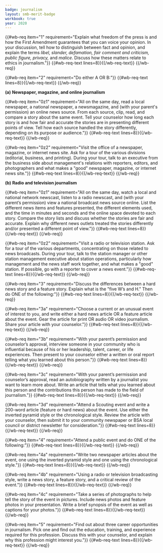 ```yaml
---
badge: journalism
layout: smb-merit-badge
workbook: true
year: 2020
---
```



{{#wb-req item="1" requirement="Explain what freedom of the press is and how the First Amendment guarantees that you can voice your opinion. In your discussion, tell how to distinguish between fact and opinion, and explain the terms *libel, slander, defamation, fair comment and criticism, public figure, privacy,* and *malice*. Discuss how these matters relate to ethics in journalism."}}
{{#wb-req-text lines=8}}{{/wb-req-text}}
{{/wb-req}}

{{#wb-req item="2" requirement="Do either A OR B:"}}
{{#wb-req-text lines=8}}{{/wb-req-text}}
{{/wb-req}}

**(a)** **Newspaper, magazine, and online journalism**

{{#wb-req item="0z1" requirement="All on the same day, read a local newspaper, a national newspaper, a newsmagazine, and (with your parent's permission) an online news source. From each source, clip, read, and compare a story about the same event. Tell your counselor how long each story is and how fair and accurate the stories are in presenting different points of view. Tell how each source handled the story differently, depending on its purpose or audience."}}
{{#wb-req-text lines=8}}{{/wb-req-text}}
{{/wb-req}}

{{#wb-req item="0z2" requirement="Visit the office of a newspaper, magazine, or internet news site. Ask for a tour of the various divisions (editorial, business, and printing). During your tour, talk to an executive from the business side about management's relations with reporters, editors, and photographers and what makes a \"good\" newspaper, magazine, or internet news site."}}
{{#wb-req-text lines=8}}{{/wb-req-text}}
{{/wb-req}}

**(b)** **Radio and television journalism**

{{#wb-req item="0z1" requirement="All on the same day, watch a local and national network newscast, listen to a radio newscast, and (with your parent’s permission) view a national broadcast news source online. List the different news items and features presented, the different elements used, and the time in minutes and seconds and the online space devoted to each story. Compare the story lists and discuss whether the stories are fair and accurate. Explain why different news outlets treated the stories differently and/or presented a different point of view."}}
{{#wb-req-text lines=8}}{{/wb-req-text}}
{{/wb-req}}

{{#wb-req item="0z2" requirement="Visit a radio or television station. Ask for a tour of the various departments, concentrating on those related to news broadcasts. During your tour, talk to the station manager or other station management executive about station operations, particularly how management and the news staff work together, and what makes a \"good\" station. If possible, go with a reporter to cover a news event."}}
{{#wb-req-text lines=8}}{{/wb-req-text}}
{{/wb-req}}

{{#wb-req item="3" requirement="Discuss the differences between a hard news story and a feature story. Explain what is the \"five W’s and H.\" Then do ONE of the following:"}}
{{#wb-req-text lines=8}}{{/wb-req-text}}
{{/wb-req}}

{{#wb-req item="3a" requirement="Choose a current or an unusual event of interest to you, and write either a hard news article OR a feature article about the event. Gear the article for print OR audio OR video journalism. Share your article with your counselor."}}
{{#wb-req-text lines=8}}{{/wb-req-text}}
{{/wb-req}}

{{#wb-req item="3b" requirement="With your parent’s permission and counselor’s approval, interview someone in your community who is influential because of his or her leadership, talent, career, or life experiences. Then present to your counselor either a written or oral report telling what you learned about this person."}}
{{#wb-req-text lines=8}}{{/wb-req-text}}
{{/wb-req}}

{{#wb-req item="3c" requirement="With your parent’s permission and counselor’s approval, read an autobiography written by a journalist you want to learn more about. Write an article that tells what you learned about this person and the contributions this person has made to the field of journalism."}}
{{#wb-req-text lines=8}}{{/wb-req-text}}
{{/wb-req}}

{{#wb-req item="3d" requirement="Attend a Scouting event and write a 200-word article (feature or hard news) about the event. Use either the inverted pyramid style or the chronological style. Review the article with your counselor, then submit it to your community newspaper or BSA local council or district newsletter for consideration."}}
{{#wb-req-text lines=8}}{{/wb-req-text}}
{{/wb-req}}

{{#wb-req item="4" requirement="Attend a public event and do ONE of the following:"}}
{{#wb-req-text lines=8}}{{/wb-req-text}}
{{/wb-req}}

{{#wb-req item="4a" requirement="Write two newspaper articles about the event, one using the inverted pyramid style and one using the chronological style."}}
{{#wb-req-text lines=8}}{{/wb-req-text}}
{{/wb-req}}

{{#wb-req item="4b" requirement="Using a radio or television broadcasting style, write a news story, a feature story, and a critical review of the event."}}
{{#wb-req-text lines=8}}{{/wb-req-text}}
{{/wb-req}}

{{#wb-req item="4c" requirement="Take a series of photographs to help tell the story of the event in pictures. Include news photos and feature photos in your presentation. Write a brief synopsis of the event as well as captions for your photos."}}
{{#wb-req-text lines=8}}{{/wb-req-text}}
{{/wb-req}}

{{#wb-req item="5" requirement="Find out about three career opportunities in journalism. Pick one and find out the education, training, and experience required for this profession. Discuss this with your counselor, and explain why this profession might interest you."}}
{{#wb-req-text lines=8}}{{/wb-req-text}}
{{/wb-req}}

